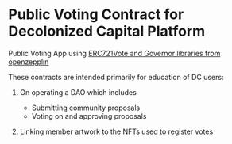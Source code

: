 # Public Voting Contract for Decolonized Capital Platform


Public Voting App using [ERC721Vote and Governor libraries from openzepplin](https://docs.openzeppelin.com/contracts/4.x/api/governance)

These contracts are intended primarily for education of DC users:

1. On operating a DAO which includes
    - Submitting community proposals 
    - Voting on and approving proposals 
    
2. Linking member artwork to the NFTs used to register votes

